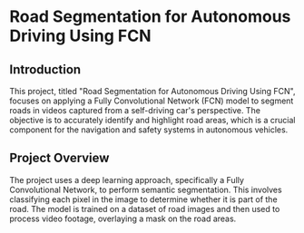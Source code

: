 # Road Segmentation for Autonomous Driving Using FCN

## Introduction

This project, titled "Road Segmentation for Autonomous Driving Using FCN", focuses on applying a Fully Convolutional Network (FCN) model to segment roads in videos captured from a self-driving car's perspective. The objective is to accurately identify and highlight road areas, which is a crucial component for the navigation and safety systems in autonomous vehicles.

## Project Overview

The project uses a deep learning approach, specifically a Fully Convolutional Network, to perform semantic segmentation. This involves classifying each pixel in the image to determine whether it is part of the road. The model is trained on a dataset of road images and then used to process video footage, overlaying a mask on the road areas.

